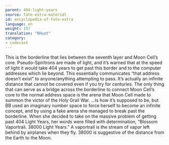 ```yaml
---
parent: 404-light-years
source: fate-extra-material
id: encyclopedia-of-fate-extra
language: en
weight: 157
translation: "RHuot"
category:
- codecast
---
```


This is the borderline that lies between the seventh layer and Moon Cell’s core. Pseudo-Spiritrons are made of light, and it’s warned that at the speed of light it would take 404 years to get past this border and to the computer addresses which lie beyond. This essentially communicates “that address doesn’t exist” to anyone/anything attempting to pass.
It’s actually an infinite distance that cannot be covered even if you try for centuries.
The only thing that can serve as a bridge across the borderline to connect Moon Cell’s core to the normal address space is the arena that Moon Cell made to summon the victor of the Holy Grail War.
…Is how it’s supposed to be, but BB used an imaginary number space to force herself to become an infinite concept,
and by using a fake arena she managed to break past the borderline.
When she decided to take on the massive problem of getting past 404 Light Years, her words were filled with determination,
“Blossom Vaportrail. 38000 Light Years.”
A vaportrail is the stream of vapor left behind by airplanes when they fly. 38000 is suggestive of the distance from the Earth to the Moon.
